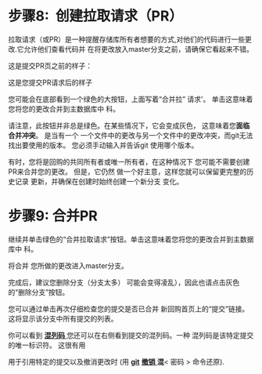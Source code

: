 # 步骤8:  创建拉取请求（PR） 

拉取请求（或PR）是一种提醒存储库所有者想要的方式,对他们的代码进行一些更改.它允许他们查看代码并  在将更改放入master分支之前，请确保它看起来不错。  

 

这是提交PR页之前的样子：

 

这是您提交PR请求后的样子

 

 

您可能会在底部看到一个绿色的大按钮，上面写着“合并拉”  请求'。  单击这意味着您将您的更改合并到主数据库中  科。  

 

请注意，此按钮并非总是绿色。在某些情况下，它会变成灰色，  这意味着您**面临合并冲突**。  是当有一个  一个文件中的更改与另一个文件中的更改冲突，而git无法  找出要使用的版本。  您必须手动输入并告诉git  使用哪个版本。  

 

有时，您将是回购的共同所有者或唯一所有者，在这种情况下  您可能不需要创建PR来合并您的更改。  但是，它仍然  做一个好主意，这样您就可以保留更完整的历史记录  更新，并确保在创建时始终创建一个新分支  变化。  

 

 

  

# 步骤9:  合并PR

继续并单击绿色的“合并拉取请求”按钮。单击这意味着您将您的更改合并到主数据库中  科。  

 

将合并  您所做的更改进入master分支。  

 

完成后，建议您删除分支（分支太多）  可能会变得凌乱），因此也请点击灰色的“删除分支”按钮。  

 

您可以通过单击再次仔细检查您的提交是否已合并  新回购首页上的“提交”链接。  这将显示该分支中所有提交的列表。

 

你可以看到 [**混列码** ](https://git-scm.com/docs/git-hash-object)您还可以在右侧看到提交的混列码。一种  混列码是该特定提交的唯一标识符。  这很有用

 

用于引用特定的提交以及撤消更改时 (用 [**git**](http://git-scm.com/docs/git-revert) [**撤销** ](http://git-scm.com/docs/git-revert)**混**< 密码 > 命令还原).